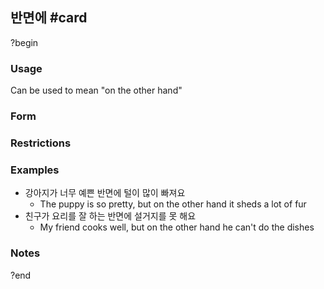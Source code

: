 ## 반면에 #card
?begin
### Usage
Can be used to mean "on the other hand"
### Form

### Restrictions
### Examples
* 강아지가 너무 예쁜 반면에 털이 많이 빠져요
	* The puppy is so pretty, but on the other hand it sheds a lot of fur
* 친구가 요리를 잘 하는 반면에 설거지를 못 해요
	* My friend cooks well, but on the other hand he can't do the dishes
### Notes
?end
